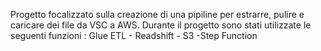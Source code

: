 Progetto focalizzato sulla creazione di una pipiline per estrarre, pulire e caricare dei file da VSC a AWS. Durante il progetto sono stati utilizzate le seguenti funzioni :
Glue ETL - Readshift - S3 -Step Function
